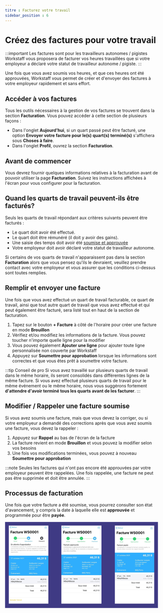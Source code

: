 ```yaml
---
titre : Facturez votre travail
sidebar_position : 6
---
```


# Créez des factures pour votre travail

:::important Les factures sont pour les travailleurs autonomes / pigistes
Workstaff vous proposera de facturer vos heures travaillées que si votre employeur a déclaré votre statut de travailleur autonome / pigiste.
:::

Une fois que vous avez soumis vos heures, et que ces heures ont été approuvées, Workstaff vous permet de créer et d'envoyer des factures à votre employeur rapidement et sans effort.

## Accéder à vos factures

Tous les outils nécessaires à la gestion de vos factures se trouvent dans la section **Facturation**. Vous pouvez accéder à cette section de plusieurs façons :

- Dans l'onglet **Aujourd'hui**, si un quart passé peut être facturé, une option **Envoyer votre facture pour le(s) quart(s) terminé(s)** s'affichera sous **Choses à faire**.
- Dans l'onglet **Profil**, ouvrez la section **Facturation**.

## Avant de commencer

Vous devrez fournir quelques informations relatives à la facturation avant de pouvoir utiliser la page **Facturation**. Suivez les instructions affichées à l'écran pour vous configurer pour la facturation.

## Quand les quarts de travail peuvent-ils être facturés?

Seuls les quarts de travail répondant aux critères suivants peuvent être facturés :

- Le quart doit avoir été effectué.
- Le quart doit être rémunéré (il doit y avoir des gains).
- Une saisie des temps doit avoir été [soumise et approuvée](./manage-your-time/report-your-time.md)
- Votre employeur doit avoir déclaré votre statut de travailleur autonome.

Si certains de vos quarts de travail n'apparaissent pas dans la section **Facturation** alors que vous pensez qu'ils le devraient, veuillez prendre contact avec votre employeur et vous assurer que les conditions ci-dessus sont toutes remplies.

## Remplir et envoyer une facture

Une fois que vous avez effectué un quart de travail facturable, ce quart de travail, ainsi que tout autre quart de travail que vous avez effectué et qui peut également être facturé, sera listé tout en haut de la section de facturation.

1. Tapez sur le bouton **+ Facture** à côté de l'horaire pour créer une facture en mode **Brouillon**
2. Vérifiez et/ou modifiez les informations de la facture. Vous pouvez toucher n'importe quelle ligne pour la modifier
3. Vous pouvez également **Ajouter une ligne** pour ajouter toute ligne personnalisée non couverte par Workstaff
4. Appuyez sur **Soumettre pour approbation** lorsque les informations sont correctes et que vous êtes prêt à soumettre votre facture.

:::tip Conseil de pro
Si vous avez travaillé sur plusieurs quarts de travail dans le même horaire, ils seront consolidés dans différentes lignes de la même facture. Si vous avez effectué plusieurs quarts de travail pour le même événement ou le même horaire, nous vous suggérons fortement **d'attendre d'avoir terminé tous les quarts avant de les facturer**.
:::

## Modifier / Rappeler une facture soumise

Si vous avez soumis une facture, mais que vous devez la corriger, ou si votre employeur a demandé des corrections après que vous avez soumis une facture, vous devez la rappeler :

1. Appuyez sur **Rappel** au bas de l'écran de la facture
2. La facture revient en mode **Brouillon** et vous pouvez la modifier selon vos besoins
3. Une fois vos modifications terminées, vous pouvez à nouveau **Soumettre pour approbation**

:::note
Seules les factures qui n'ont pas encore été approuvées par votre employeur peuvent être rappelées. Une fois rappelée, une facture ne peut pas être supprimée et doit être annulée.
:::

## Processus de facturation
Une fois que votre facture a été soumise, vous pourrez consulter son état d'avancement, y compris la date à laquelle elle est **approuvée** et programmée pour être **payée**.

![processus_de_facturation.png](Images/processus-facturation.png)
